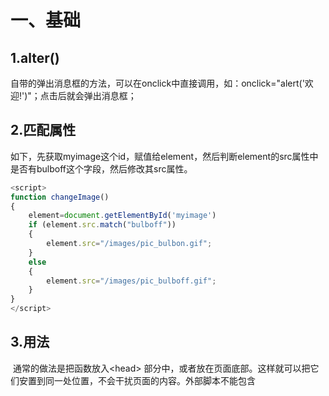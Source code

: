 # 一、基础

## 1.alter()	

自带的弹出消息框的方法，可以在onclick中直接调用，如：onclick="alert('欢迎!')"；点击后就会弹出消息框；

## 2.匹配属性

​	如下，先获取myimage这个id，赋值给element，然后判断element的src属性中是否有bulboff这个字段，然后修改其src属性。

```js
<script>
function changeImage()
{
	element=document.getElementById('myimage')
	if (element.src.match("bulboff"))
	{
		element.src="/images/pic_bulbon.gif";
	}
	else
	{
		element.src="/images/pic_bulboff.gif";
	}
}
</script>
```

## 3.用法

​	通常的做法是把函数放入\<head> 部分中，或者放在页面底部。这样就可以把它们安置到同一处位置，不会干扰页面的内容。外部脚本不能包含 <script> 标签。

## 4.输出

JavaScript 可以通过不同的方式来输出数据：

- 使用 **window.alert()** 弹出警告框。

- 使用 **document.write()** 方法将内容写到 HTML 文档中。

  > ```HTML
  > <p>我的第一个段落。</p>
  > <script>
  > document.write(Date());
  > </script>
  > ```

  使用 document.write() 仅仅向文档输出写内容。如果在文档已完成加载后执行 document.write，整个 HTML 页面将被覆盖。

  如下，日期会覆盖之前的内容，因为点击事件是后面在页面加载完再去点击触发的：

  ```html
  <body>
  <h1>我的第一个 Web 页面</h1>
  <p>我的第一个段落。</p>
  <button onclick="myFunction()">点我</button>
  <script>
  function myFunction() {
     	document.write(Date());
  }
  </script>
  </body>
  ```

- 使用 **innerHTML** 写入到 HTML 元素。

  > ```HTML
  > <p id="demo">我的第一个段落</p>
  > <script>
  > document.getElementById("demo").innerHTML = "段落已修改。";
  > </script>
  > ```

  **document.getElementById("demo")** 是使用 id 属性来查找 HTML 元素的 JavaScript 代码 。

  **innerHTML = "段落已修改。"** 是用于修改元素的 HTML 内容(innerHTML)的 JavaScript 代码。

- 使用 **console.log()** 写入到浏览器的控制台。

## 5.语法

JavaScript 使用 Unicode 字符集。Unicode 覆盖了所有的字符，包含标点等字符。

## 6.数据类型

- JavaScript 拥有动态类型

  JavaScript 拥有动态类型。这意味着相同的变量可用作不同的类型：

  > 实例
  >
  > var x;               // x 为 undefined
  > var x = 5;           // 现在 x 为数字
  > var x = "John";      // 现在 x 为字符串

- 字符串

  字符串是存储字符（比如 "Bill Gates"）的变量。字符串可以是引号中的任意文本。您可以使用单引号或双引号。

- JavaScript 只有一种数字类型。数字可以带小数点，也可以不带；极大或极小的数字可以通过科学（指数）计数法来书写。

- 数组

  > var cars=new Array();
  > cars[0]="Saab";
  > cars[1]="Volvo";
  > cars[2]="BMW";
  >
  > 或：var cars=new Array("Saab","Volvo","BMW");
  >
  > 或：var cars=["Saab","Volvo","BMW"];

- 对象

  对象由花括号分隔。在括号内部，对象的属性以名称和值对的形式 (name : value) 来定义。属性由逗号分隔：

  var person={firstname:"John", lastname:"Doe", id:5566};

  - 对象属性有两种寻址方式：

    > name=person.lastname;
    > name=person["lastname"];

- 声明变量类型

  当您声明新变量时，可以使用关键词 "new" 来声明其类型：

  > var carname=new String;
  > var x=      new Number;
  > var y=      new Boolean;
  > var cars=   new Array;
  > var person= new Object;

- 数据类型

> 在 JavaScript 中有 5 种不同的数据类型：
>
> - string
> - number
> - boolean
> - object
> - function
>
> 3 种对象类型：
>
> - Object
> - Date
> - Array
>
> 2 个不包含任何值的数据类型：
>
> - null
> - undefined

- **constructor** 属性返回所有 JavaScript 变量的构造函数。返回String()等类型的构造函数
- 类型转换
  - 全局方法 **String()** 可以将数字转换为字符串；该方法可用于任何类型的数字，字母，变量，表达式；Number 方法 **toString()** 也是有同样的效果。String()还可以将布尔类型的转换为字符串

## 7.函数

​	可以用return返回值，当执行完return时，函数会停止执行，也可以当初使用return去结束函数；可以用变量去接收返回的值。

- 局部变量

  > 在 JavaScript 函数内部声明的变量（使用 var）是*局部*变量，所以只能在函数内部访问它。（该变量的作用域是局部的），可以在不同的函数中使用名称相同的局部变量，因为只有声明过该变量的函数才能识别出该变量。只要函数运行完毕，本地变量就会被删除。

  在函数外声明的变量是*全局*变量，网页上的所有脚本和函数都能访问它。

- 变量生存期

  > JavaScript 变量的生命期从它们被声明的时间开始；局部变量会在函数运行以后被删除；全局变量会在页面关闭后被删除。

- 未声明的变量

  如果把值赋给尚未声明的变量，该变量将被自动作为 window 的一个属性。

  如：var1="Volvo";   可以用 console.log(window.var1); 打印，可以用delete var1删除。

## 8.常见的HTML事件

| 事件        | 描述                         |
| ----------- | ---------------------------- |
| onchange    | HTML 元素改变                |
| onclick     | 用户点击 HTML 元素           |
| onmouseover | 用户在一个HTML元素上移动鼠标 |
| onmouseout  | 用户从一个HTML元素上移开鼠标 |
| onkeydown   | 用户按下键盘按键             |
| onload      | 浏览器已完成页面的加载       |

## 9.字符串

​	可以用单引号或者双引号表示字符串，可以使用索引位置来访问字符串中的每个字符。

常见的转义字符：

| 代码 | 输出        |
| ---- | ----------- |
| \'   | 单引号      |
| \"   | 双引号      |
| \\   | 反斜杠      |
| \n   | 换行        |
| \r   | 回车        |
| \t   | tab(制表符) |
| \b   | 退格符      |
| \f   | 换页符      |

通常， JavaScript 字符串是原始值，可以使用字符创建： **var firstName = "John"**

但我们也可以使用 new 关键字将字符串定义为一个对象： **var firstName = new String("John")**

```js
var x = "John";
var y = new String("John");
typeof x // 返回 String
typeof y // 返回 Object
```

> var x = "John";              
> var y = new String("John");
> (x === y) // 结果为 false，因为 x 是字符串，y 是对象
>
> === 为绝对相等，即数据类型与值都必须相等。

原始值字符串，如 "John", 没有属性和方法(因为他们不是对象)。

原始值可以使用 JavaScript 的属性和方法，因为 JavaScript 在执行方法和属性时可以把原始值当作对象。

## 10.break和continue标签

break和continue这两个关键字带或不带标签都可以跳出代码块。

所谓标签引用，即如下，labelname: break labelname

```js
<script>
cars=["BMW","Volvo","Saab","Ford","asfa"];
list:{
	document.write(cars[0] + "<br>"); 
	document.write(cars[1] + "<br>"); 
	document.write(cars[2] + "<br>"); 
	continue list;
	document.write(cars[3] + "<br>"); 
	document.write(cars[4] + "<br>"); 
	document.write(cars[5] + "<br>"); 
}
</script>
```

## 11.正则表达式

语法：/正则表达式主体/修饰符(可选)

| 修饰符 | 描述                                                     |
| ------ | -------------------------------------------------------- |
| i      | 执行对大小写不敏感的匹配。                               |
| g      | 执行全局匹配（查找所有匹配而非在找到第一个匹配后停止）。 |
| m      | 执行多行匹配。                                           |

在 JavaScript 中，正则表达式通常用于两个字符串方法 : search() 和 replace()。

**search() 方法** 用于检索字符串中指定的子字符串，或检索与正则表达式相匹配的子字符串，并返回子串的起始位置。

**replace() 方法** 用于在字符串中用一些字符替换另一些字符，或替换一个与正则表达式匹配的子串。

```js
var str = "Visit Runoob!"; 
var n = str.search(/Runoob/i);
//返回：6
var str = document.getElementById("demo").innerHTML; 
var txt = str.replace(/microsoft/i,"Runoob");
// 等同于var txt = str.replace("Microsoft","Runoob");
// 返回：Visit Runoob!
```

### 正则表达式模式

方括号用于查找某个范围内的字符：

| 表达式 | 描述                       |
| ------ | -------------------------- |
| [abc]  | 查找方括号之间的任何字符。 |
| [0-9]  | 查找任何从 0 至 9 的数字。 |
| (x\|y) | 查找任何以 \| 分隔的选项。 |

元字符是拥有特殊含义的字符：

| 元字符 | 描述                                        |
| ------ | ------------------------------------------- |
| \d     | 查找数字。                                  |
| \s     | 查找空白字符。                              |
| \b     | 匹配单词边界。                              |
| \uxxxx | 查找以十六进制数 xxxx 规定的 Unicode 字符。 |

量词:

| 量词 | 描述                                  |
| ---- | ------------------------------------- |
| n+   | 匹配任何包含至少一个 *n* 的字符串。   |
| n*   | 匹配任何包含零个或多个 *n* 的字符串。 |
| n?   | 匹配任何包含零个或一个 *n* 的字符串。 |

**在 JavaScript 中，RegExp 对象是一个预定义了属性和方法的正则表达式对象。**

## 12.表单

### HTML约束验证

HTML5 新增了 HTML 表单的验证方式：约束验证（constraint validation）。

约束验证是表单被提交时浏览器用来实现验证的一种算法。

HTML 约束验证基于：

- **HTML 输入属性**
- **CSS 伪类选择器**
- **DOM 属性和方法**

#### 约束验证 HTML 输入属性

| 属性     | 描述                     |
| -------- | ------------------------ |
| disabled | 规定输入的元素不可用     |
| max      | 规定输入元素的最大值     |
| min      | 规定输入元素的最小值     |
| pattern  | 规定输入元素值的模式     |
| required | 规定输入元素字段是必需的 |
| type     | 规定输入元素的类型       |

完整列表，请查看 [HTML 输入属性](https://www.runoob.com/html/html5-form-attributes.html)。

#### 约束验证 CSS 伪类选择器

| 选择器    | 描述                                    |
| --------- | --------------------------------------- |
| :disabled | 选取属性为 "disabled" 属性的 input 元素 |
| :invalid  | 选取无效的 input 元素                   |
| :optional | 选择没有"required"属性的 input 元素     |
| :required | 选择有"required"属性的 input 元素       |
| :valid    | 选取有效值的 input 元素                 |

完整列表，请查看 [CSS 伪类](https://www.runoob.com/css/css-pseudo-classes.html)。

### JavaScript 表单验证

​	==JavaScript 可用来在数据被送往服务器前对 HTML 表单中的这些输入数据进行验证。==

> 表单数据经常需要使用 JavaScript 来验证其正确性：
>
> - 验证表单数据是否为空？
> - 验证输入是否是一个正确的email地址？
> - 验证日期是否输入正确？
> - 验证表单输入内容是否为数字型？

下面的函数用来检查用户是否已填写表单中的必填（或必选）项目。假如必填或必选项为空，那么警告框会弹出，并且函数的返回值为 false，否则函数的返回值则为 true（意味着数据没有问题）：

```HTML
<script>
function validateForm(){
    // 获取myForm标签中的fname属性
var x=document.forms["myForm"]["fname"].value;
if (x==null || x==""){
  alert("姓必须填写");
  return false;
  }
}
</script>
</head>
<body>
	
<form name="myForm" action="demo-form.php" onsubmit="return validateForm()" method="post">
姓: <input type="text" name="fname">
<input type="submit" value="提交">
</form>
```

### E-mail 验证

下面的函数检查输入的数据是否符合电子邮件地址的基本语法。

意思就是说，输入的数据必须包含 @ 符号和点号(.)。同时，@ 不可以是邮件地址的首字符，并且 @ 之后需有至少一个点号：

```HTML
<script>
function validateForm(){
    // 获取myForm这个标签的email的value
	var x=document.forms["myForm"]["email"].value;
	var atpos=x.indexOf("@");
	var dotpos=x.lastIndexOf(".");
	if (atpos<1 || dotpos<atpos+2 || dotpos+2>=x.length){
		alert("不是一个有效的 e-mail 地址");
  		return false;
	}
}
</script>
</head>
<body>
	
<form name="myForm" action="demo-form.php" onsubmit="return validateForm();" method="post">
Email: <input type="text" name="email">
<input type="submit" value="提交">
</form>
```

### JavaScript 验证 API

#### 约束验证 DOM 方法

| Property            | Description                                                  |
| ------------------- | ------------------------------------------------------------ |
| checkValidity()     | 如果 input 元素中的数据是合法的返回 true，否则返回 false。   |
| setCustomValidity() | 设置 input 元素的 validationMessage 属性，用于自定义错误提示信息的方法。使用 setCustomValidity 设置了自定义提示后，validity.customError 就会变成true，则 checkValidity 总是会返回false。如果要重新判断需要取消自定义提示，方式如下：`setCustomValidity('')  ，setCustomValidity(null)，  setCustomValidity(undefined)` |

```HTML
<body>
<p>输入数字并点击验证按钮:</p>
<input id="id1" type="number" min="100" max="300" required>
<button onclick="myFunction()">验证</button>
<p>如果输入的数字小于 100 或大于300，会提示错误信息。</p>
<p id="demo"></p>
<script>
function myFunction() {
    // 获取"id1"这个对象
    var inpObj = document.getElementById("id1");
    if (inpObj.checkValidity() == false) {
        document.getElementById("demo").innerHTML = inpObj.validationMessage;
    } else {
        document.getElementById("demo").innerHTML = "输入正确";
    }
}
</script>
</body>
```

### 约束验证 DOM 属性

| 属性              | 描述                                  |
| ----------------- | ------------------------------------- |
| validity          | 布尔属性值，返回 input 输入值是否合法 |
| validationMessage | 浏览器错误提示信息                    |
| willValidate      | 指定 input 是否需要验证               |

------

### Validity 属性

input 元素的 **validity 属性**包含一系列关于 validity 数据属性:

| 属性            | 描述                                                       |
| --------------- | ---------------------------------------------------------- |
| customError     | 设置为 true, 如果设置了自定义的 validity 信息。            |
| patternMismatch | 设置为 true, 如果元素的值不匹配它的模式属性。              |
| rangeOverflow   | 设置为 true, 如果元素的值大于设置的最大值。                |
| rangeUnderflow  | 设置为 true, 如果元素的值小于它的最小值。                  |
| stepMismatch    | 设置为 true, 如果元素的值不是按照规定的 step 属性设置。    |
| tooLong         | 设置为 true, 如果元素的值超过了 maxLength 属性设置的长度。 |
| typeMismatch    | 设置为 true, 如果元素的值不是预期相匹配的类型。            |
| valueMissing    | 设置为 true，如果元素 (required 属性) 没有值。             |
| valid           | 设置为 true，如果元素的值是合法的。                        |

```HTML
<p>输入数字并点击验证按钮:</p>
<input id="id1" type="number" max="100">
<button onclick="myFunction()">验证</button>
<p>如果输入的数字大于 100 ( input 的 max 属性), 会显示错误信息。</p>
<p id="demo"></p>
<script>
function myFunction() {
    var txt = "";
    if (document.getElementById("id1").validity.rangeOverflow) {
        txt = "输入的值太大了";
    } else {
        txt = "输入正确";
    }
    document.getElementById("demo").innerHTML = txt;
}
</script>
```

## 13.this关键字

面向对象语言中 this 表示当前对象的一个引用。

但在 JavaScript 中 this 不是固定不变的，它会随着执行环境的改变而改变。

- ==在方法中，this 表示该方法所属的对象==。

- 在函数中，this 表示全局对象。

- 在函数中，在严格模式下，this 是未定义的(undefined)。

- 在事件中，this 表示接收事件的元素。

  > ```
  > <h2>JavaScript <b>this</b> 关键字</h2>
  > //修改button的样式，点击后button会消失
  > <button onclick="this.style.display='none'">点我后我就消失了</button>
  > ```

- 类似 call() 和 apply() 方法可以将 this 引用到任何对象。

- 单独使用 this，则它指向全局(Global)对象。在浏览器中，window 就是该全局对象为 [**object Window**]。

```HTML
<h2>JavaScript <b>this</b> 关键字</h2>
<p>实例中，<b>this</b> 指向了 window 对象:</p>
<p id="demo"></p>
<script>
var x = this;
document.getElementById("demo").innerHTML = x;
</script>
//会输出
JavaScript this 关键字
实例中，this 指向了 window 对象:
[object Window]
```

- 显式函数绑定

  在 JavaScript 中函数也是对象，对象则有方法，apply 和 call 就是函数对象的方法。这两个方法异常强大，他们允许切换函数执行的上下文环境（context），即 this 绑定的对象。

  在下面实例中，==当我们使用 person2 作为参数来调用 person1.fullName 方法时, **this** 将指向 person2, 即便它是 person1 的方法==：

  ```HTML
  <h2>JavaScript this 关键字</h2>
  <p>实例中 <strong>this</strong> 指向了 person2，即便它是 person1 的方法:</p>
  <p id="demo"></p>
  <script>
  var person1 = {
    fullName: function() {
      return this.firstName + " " + this.lastName;
    }
  }
  var person2 = {
    firstName:"John",
    lastName: "Doe",
  }
  var x = person1.fullName.call(person2); 
  document.getElementById("demo").innerHTML = x; 
  </script>
  ```

## 14.let和const

let 声明的变量只在 let 命令所在的代码块内有效。

const 声明一个只读的常量，一旦声明，常量的值就不能改变。

使用 var 关键字声明的变量不具备块级作用域的特性，它在 {} 外依然能被访问到。

在 ES6 之前，是没有块级作用域的概念的，ES6 可以使用 let 关键字来实现块级作用域。

==let 声明的变量只在 let 命令所在的代码块 **{}** 内有效，在 **{}** 之外不能访问。==

```js
var x = 10;
// 这里输出 x 为 10
{ 
    let x = 2;
    // 这里输出 x 为 2
}
// 这里输出 x 为 10
```

在 JavaScript 中, 全局作用域是针对 JavaScript 环境。在 HTML 中, 全局作用域是针对 window 对象。

使用 **var** 关键字声明的全局作用域变量属于 window 对象，使用 **let** 关键字声明的全局作用域变量不属于 window 对象。

==const 用于声明一个或多个常量，声明时必须进行初始化，且初始化后值不可再修改。==

const定义常量与使用let 定义的变量相似：

- 二者都是块级作用域
- 都不能和它所在作用域内的其他变量或函数拥有相同的名称

两者还有以下两点区别：

- `const`声明的常量必须初始化，而`let`声明的变量不用
- const 定义常量的值不能通过再赋值修改，也不能再次声明。而 let 定义的变量值可以修改。

**const 的本质: const 定义的变量并非常量，并非不可变，它定义了一个常量引用一个值。使用 const 定义的对象或者数组，其实是可变的。**

## 15.JSON

JSON 是用于存储和传输数据的格式，它通常用于服务端向网页传递数据 。

> ==JSON 使用 JavaScript 语法，但是 JSON 格式仅仅是一个文本。文本可以被任何编程语言读取及作为数据格式传递。==

### 语法规则

- 数据为 键/值 对。
- 数据由逗号分隔。
- 大括号保存对象
- 方括号保存数组

### JSON 对象保存在大括号内。

就像在 JavaScript 中, 对象可以保存多个 键/值 对：

{"name":"Runoob", "url":"www.runoob.com"}

### JSON 数组保存在中括号内。

就像在 JavaScript 中, 数组可以包含对象：

"sites":[     {"name":"Runoob", "url":"www.runoob.com"},      {"name":"Google", "url":"www.google.com"},     {"name":"Taobao", "url":"www.taobao.com"} ]

```HTML
<h2>为 JSON 字符串创建对象</h2>
<p id="demo"></p>
<script>
var text = '{ "sites" : [' +
	'{ "name":"Runoob" , "url":"www.runoob.com" },' +
	'{ "name":"Google" , "url":"www.google.com" },' +
	'{ "name":"Taobao" , "url":"www.taobao.com" } ]}';
	
obj = JSON.parse(text);	// 转换为JS对象
document.getElementById("demo").innerHTML = obj.sites[2].name + " " + obj.sites[1].url;
</script>
```

| 函数                                                         | 描述                                           |
| ------------------------------------------------------------ | ---------------------------------------------- |
| [JSON.parse()](https://www.runoob.com/js/javascript-json-parse.html) | 用于将一个 JSON 字符串转换为 JavaScript 对象。 |
| [JSON.stringify()](https://www.runoob.com/js/javascript-json-stringify.html) | 用于将 JavaScript 值转换为 JSON 字符串。       |

## 16.void

**href="#"与href="javascript:void(0)"的区别**

**#** 包含了一个位置信息，默认的锚是**#top** 也就是网页的上端；而javascript:void(0), 仅仅表示一个死链接。

在页面很长的时候会使用 **#** 来定位页面的具体位置，格式为：**# + id**。

如果你要定义一个死链接请使用 javascript:void(0) 。

# 二、HTML DOM

当网页被加载时，浏览器会创建页面的文档对象模型（Document Object Model）。

**HTML DOM** 模型被构造为**对象**的树：

![DOM HTML tree](/Users/jack/Desktop/md/images/pic_htmltree.gif)

通过可编程的对象模型，JavaScript 获得了足够的能力来创建动态的 HTML。

- JavaScript 能够改变页面中的所有 HTML 元素
- JavaScript 能够改变页面中的所有 HTML 属性
- JavaScript 能够改变页面中的所有 CSS 样式
- JavaScript 能够对页面中的所有事件做出反应

## 查找 HTML 元素

有三种查找HTML元素的方法：

- 通过 id 找到 HTML 元素
- 通过标签名找到 HTML 元素
- 通过类名找到 HTML 元素

### 通过 id 查找 HTML 元素

在 DOM 中查找 HTML 元素的最简单的方法，是通过使用元素的 id。

本例查找 id="intro" 元素：var x=document.getElementById("intro");

> 如果找到该元素，则该方法将以对象（在 x 中）的形式返回该元素。如果未找到该元素，则 x 将包含 null。

### 通过标签名查找 HTML 元素

本例查找 id="main" 的元素，然后查找 id="main" 元素中的所有\<p> 元素：

> var x=document.getElementById("main");
> var y=x.getElementsByTagName("p");

### 通过类名找到 HTML 元素

本例通过 **getElementsByClassName** 函数来查找 class="intro" 的元素：

var x=document.getElementsByClassName("intro");

## 改变HTML

### 改变HTML标签的内容：

document.getElementById(*id*Name).innerHTML=*新的 HTML*

### 改变HTML属性：

document.getElementById(*id*).*attribute=新属性值*

> 比如改变图片的属性：
>
> ```HTML
> <img id="image" src="smiley.gif">
> <script>
> document.getElementById("image").src="landscape.jpg";
> </script>
> ```

## 改变CSS

### 改变HTML样式：

document.getElementById(*id*).style.*property*=*新样式*

如下面改变p标签的颜色，字体和大小

```HTML
<body>
<p id="p1">Hello World!</p>
<p id="p2">Hello World!</p>
<script>
document.getElementById("p2").style.color="blue";
document.getElementById("p2").style.fontFamily="Arial";
document.getElementById("p2").style.fontSize="larger";
</script>
<p>以上段落通过脚本修改。</p>
</body>
```

## HTML DOM事件

在事件发生时执行 JavaScript，比如当用户在 HTML 元素上点击时。如需在用户点击某个元素时执行代码，请向一个 HTML 事件属性添加 JavaScript 代码：

onclick=*JavaScript*

HTML 事件的例子：

- 当用户点击鼠标时
- 当网页已加载时
- 当图像已加载时
- 当鼠标移动到元素上时
- 当输入字段被改变时
- 当提交 HTML 表单时
- 当用户触发按键时

如：\<h1 onclick="this.innerHTML='Ooops!'">点击文本!\</h1>     点击时文本会变成Ooops

## 各种事件

- **onload 和 onunload 事件，它们会在用户进入或离开==页面==时被触发。**

> onload 事件可用于检测访问者的浏览器类型和浏览器版本，并基于这些信息来加载网页的正确版本。

- onload 和 onunload 事件可用于处理 cookie。
- onchange 事件，常结合对输入字段的验证来使用。
- onmouseover 和 onmouseout 事件可用于在用户的鼠标移至 HTML 元素上方或移出元素时触发函数。
- **onmousedown, onmouseup 以及 onclick 构成了鼠标点击事件的所有部分。**首先当点击鼠标按钮时，会触发 onmousedown 事件，当释放鼠标按钮时，会触发 onmouseup 事件，最后，当完成鼠标点击时，会触发 onclick 事件。

### addEventListener() 方法

addEventListener() 方法用于向指定元素添加事件句柄，它添加的事件句柄不会覆盖已存在的事件句柄。

可以向一个元素添加多个事件句柄，也可以向同个元素添加多个同类型的事件句柄，如：两个 "click" 事件。

可以向任何 DOM 对象添加事件监听，不仅仅是 HTML 元素。如： window 对象。

addEventListener() 方法可以更简单的控制事件（冒泡与捕获）。

当你使用 addEventListener() 方法时, JavaScript 从 HTML 标记中分离开来，可读性更强， 在没有控制HTML标记时也可以添加事件监听。

可以使用 removeEventListener() 方法来移除事件的监听。

> 如在用户点击按钮时触发监听事件：
>
> document.getElementById("myBtn").addEventListener("click", displayDate);

#### 语法

==*element*.addEventListener(*event, function, useCapture*);==

> 第一个参数是事件的类型 (如 "click" 或 "mousedown").
>
> 第二个参数是事件触发后调用的函数。
>
> 第三个参数是个布尔值用于描述事件是冒泡还是捕获。该参数是可选的。
>
> **注意:不要使用 "on" 前缀。 例如，使用 "click" ,而不是使用 "onclick"。**

#### 向原元素添加事件句柄

可以引用外部函数名

```js
element.addEventListener("click", myFunction);
function myFunction() {
    alert ("Hello World!");
}
```

#### 向同一个元素中添加多个事件句柄

addEventListener() 方法允许向同一个元素添加多个事件，且不会覆盖已存在的事件：

```js
element.addEventListener("mouseover", myFunction);
element.addEventListener("click", mySecondFunction);
element.addEventListener("mouseout", myThirdFunction);
```

#### 向 Window 对象添加事件句柄

​	addEventListener() 方法允许你在 HTML DOM 对象添加事件监听， HTML DOM 对象如： HTML 元素, HTML 文档, window 对象。或者其他支出的事件对象如: xmlHttpRequest 对象。

```JS
//当用户重置窗口大小时添加事件监听：
window.addEventListener("resize", function(){
    document.getElementById("demo").innerHTML = sometext;
});
```

#### 传递参数

当传递参数值时，使用"匿名函数"调用带参数的函数：

```HTML
<button id="myBtn">点我</button>
<p id="demo"></p>
<script>
var p1 = 5;
var p2 = 7;
    //不能直接引用myFunction(p1, p2)
document.getElementById("myBtn").addEventListener("click", function() {
    myFunction(p1, p2);
});
function myFunction(a, b) {
    var result = a * b;
    document.getElementById("demo").innerHTML = result;
}
</script>
```

#### 冒泡与捕获

==事件传递有两种方式：冒泡与捕获。==

事件传递定义了元素事件触发的顺序。 如果你将\<p> 元素插入到 \<div> 元素中，用户点击 \<p> 元素, 哪个元素的 "click" 事件先被触发呢？

在 *冒泡* 中，内部元素的事件会先被触发，然后再触发外部元素，即： \<p> 元素的点击事件先触发，然后会触发 \<div> 元素的点击事件。

在 *捕获* 中，外部元素的事件会先被触发，然后才会触发内部元素的事件，即： \<div> 元素的点击事件先触发 ，然后再触发 \<p> 元素的点击事件。

addEventListener() 方法可以指定 "useCapture" 参数来设置传递类型：

```JS
addEventListener(event, function, useCapture);
```

默认值为 false, 即冒泡传递，当值为 true 时, 事件使用捕获传递。

#### removeEventListener() 方法

> removeEventListener() 方法移除由 addEventListener() 方法添加的事件句柄:
>
> *element*.removeEventListener("mousemove", myFunction);

#### 创建新的 HTML 元素 (节点) - appendChild()

要创建新的 HTML 元素 (节点)需要先创建一个元素，然后在已存在的元素中添加它。

```js
<script>
var para = document.createElement("p");		// 创建 <p> 元素	
var node = document.createTextNode("这是一个新的段落。");	//为 <p> 元素添加文本节点
para.appendChild(node);		// 将文本节点添加到 <p> 元素中,在一个已存在的元素中添加 p 元素。
 
var element = document.getElementById("div1");	//查找已存在的元素
element.appendChild(para);	//添加到已存在的元素中
</script>
```

#### 创建新的 HTML 元素 (节点) - insertBefore()

将新元素添加到开始位置，可以使用 **insertBefore()** 方法:

#### 移除已存在的元素

要移除一个元素，你需要知道该元素的父元素,removeChild()方法

#### 替换 HTML 元素 - replaceChild()

### DOM集合

getElementsByTagName() 方法返回 [HTMLCollection](https://www.runoob.com/jsref/dom-htmlcollection.html) 对象。

```js
//获取文档所有的 <p> 元素：
var x = document.getElementsByTagName("p");
//集合中的元素可以通过索引(以 0 为起始位置)来访问,访问第二个 <p> 元素:
y = x[1];
//HTMLCollection 对象的 length 属性定义了集合中元素的数量，如：x.length表示<p> 元素的数量
```

修改所有\<p>元素的背景颜色：

```js
var myCollection = document.getElementsByTagName("p");
var i;
for (i = 0; i < myCollection.length; i++) {
    myCollection[i].style.backgroundColor = "red";
}
```

# 二、高级

## JavaScript 对象

JavaScript 提供多个内建对象，比如 String、Date、Array 等等。 对象只是带有属性和方法的特殊数据类型。

- 布尔型可以是一个对象。
- 数字型可以是一个对象。
- 字符串也可以是一个对象
- 日期是一个对象
- 数学和正则表达式也是对象
- 数组是一个对象
- 甚至函数也可以是对象

==对象只是一种特殊的数据。对象拥有**属性**和**方法**==。

### 创建 JavaScript 对象

通过 JavaScript，您能够定义并创建自己的对象。创建新对象有两种不同的方法：

- 定义并创建对象的实例

  ```
  person=new Object();
  person.firstname="John";
  person.lastname="Doe";
  person.age=50;
  person.eyecolor="blue";
  ```

- 使用函数来定义对象，然后创建新的对象实例

  ```js
  function person(firstname,lastname,age,eyecolor)
  {
      this.firstname=firstname;
      this.lastname=lastname;
      this.age=age;
      this.eyecolor=eyecolor;
  }
  ```

### prototype（原型对象）

所有的 JavaScript 对象都会从一个 prototype（原型对象）中继承属性和方法。

#### prototype 继承

所有的 JavaScript 对象都会从一个 prototype（原型对象）中继承属性和方法：

- `Date` 对象从 `Date.prototype` 继承。
- `Array` 对象从 `Array.prototype` 继承。
- `Person` 对象从 `Person.prototype` 继承。

所有 JavaScript 中的对象都是位于原型链顶端的 Object 的实例。

JavaScript 对象有一个指向一个原型对象的链。当试图访问一个对象的属性时，它不仅仅在该对象上搜寻，还会搜寻该对象的原型，以及该对象的原型的原型，依次层层向上搜索，直到找到一个名字匹配的属性或到达原型链的末尾。

`Date` 对象, `Array` 对象, 以及 `Person` 对象从 `Object.prototype` 继承。

#### 添加属性和方法

在所有已经存在的对象添加新的属性或方法，可以通过prototype实现。

使用 prototype 属性就可以给对象的构造函数添加新的属性：

```js
function Person(first, last, age, eyecolor) {
  this.firstName = first;
  this.lastName = last;
  this.age = age;
  this.eyeColor = eyecolor;
}
Person.prototype.nationality = "English";
//添加方法
Person.prototype.name = function() {
  return this.firstName + " " + this.lastName;
};
```

### Number 对象

JavaScript 只有一种数字类型，可以使用也可以不使用小数点来书写数字，极大或极小的数字可通过科学（指数）计数法来写。

**所有 JavaScript 数字均为 64 位。**

#### NaN - 非数字值

NaN 属性是代表非数字值的特殊值。该属性用于指示某个值不是数字。可以把 Number 对象设置为该值，来指示其不是数字值。可以使用 isNaN() 全局函数来判断一个值是否是 NaN 值。

### 字符串（String） 对象

字符串的属性和方法与Java中的大多数一样，一个字符串可以使用单引号或双引号。

- **match()**函数用来查找字符串中特定的字符，并且如果找到的话，则返回这个字符。

- **replace()** 方法在字符串中用某些字符替换另一些字符。

- 字符串大小写转换使用函数 **toUpperCase()** / **toLowerCase()。**

- 字符串使用**split()**函数转为数组:

  ```js
  <script>
  function myFunction(){
  	var str="a,b,c,d,e,f";
  	var n=str.split(",");
  	document.getElementById("demo").innerHTML=n[0];
  }
  </script>
  ```

- 特殊字符

  | 代码 | 输出   |
  | ---- | ------ |
  | \'   | 单引号 |
  | \"   | 双引号 |
  | \\   | 斜杆   |
  | \n   | 换行   |
  | \r   | 回车   |
  | \t   | tab    |
  | \b   | 空格   |
  | \f   | 换页   |

### Date（日期） 对象

#### 在线实例

```js
// 显示当前日期
<script>
var d=new Date();
document.write(d);
</script>
//使用 getFullYear() 获取年份。
<script>
function myFunction(){
	var d = new Date();
	var x = document.getElementById("demo");
	x.innerHTML=d.getFullYear();
    d.getTime();	//getTime() 返回从 1970 年 1 月 1 日至今的毫秒数。
    x.innerHTML=d.toUTCString();	//使用 toUTCString() 将当日的日期（根据 UTC）转换为字符串。
}
</script>
```

使用 getDay() 和数组来显示星期，而不仅仅是数字。

```js
<script>
function myFunction(){
	var d = new Date();
	var weekday=new Array(7);
	weekday[0]="周日";
	weekday[1]="周一";
	weekday[2]="周二";
	weekday[3]="周三";
	weekday[4]="周四";
	weekday[5]="周五";
	weekday[6]="周六";
	var x = document.getElementById("demo");
	x.innerHTML=weekday[d.getDay()];
}
</script>
```

在网页上显示一个钟表。

```html
<!DOCTYPE html>
<html>
<head>
<meta charset="utf-8">
<title>菜鸟教程(runoob.com)</title>
<script>
function startTime(){
	var today=new Date();
	var h=today.getHours();
	var m=today.getMinutes();
	var s=today.getSeconds();// 在小于10的数字前加一个‘0’
	m=checkTime(m);
	s=checkTime(s);
	document.getElementById('txt').innerHTML=h+":"+m+":"+s;
	t=setTimeout(function(){startTime()},500);
}
function checkTime(i){
	if (i<10){
		i="0" + i;
	}
	return i;
}
</script>
</head>
<body onload="startTime()">
```

### Array（数组） 对象

#### 在线实例

```js
//合并两个数组,如下输出：Cecilie,Lone,Emil,Tobias,Linus
<script>
var hege = ["Cecilie", "Lone"];
var stale = ["Emil", "Tobias", "Linus"];
var children = hege.concat(stale);
var family = parents.concat(brothers, children);	// 合并三个数组，其中brothers,children和parents都是数组
document.write(children);
</script>
```

##### 用数组元素组成字符串

```js
<script>
function myFunction(){
	var fruits = ["Banana", "Orange", "Apple", "Mango"];
    fruits.toString();	// 将数组转换为字符串
    fruits.pop();	// 删除最后一个元素
    fruits.shift();	// 删除第一个元素
    var citrus = fruits.slice(1,3);		// 截取数组下标 1 到 2 的元素，从一个数组中选择元素
    fruits.push("Kiwi")		// 在数组末尾添加新的元素
    fruits.unshift("Lemon","Pineapple");	// 在数组的开头添加新元素
    fruits.splice(2,0,"Lemon","Kiwi");	// 在第二个位置添加两个元素
    fruits.reverse();		//将一个数组中的元素的顺序反转排序
	var x=document.getElementById("demo");
	x.innerHTML=fruits.join();
}
</script>
```

##### 数组排序

```js
// 按字母升序排序
<script>
function myFunction(){
	var fruits = ["Banana", "Orange", "Apple", "Mango"];
	fruits.sort();
	var x=document.getElementById("demo");
	x.innerHTML=fruits;
}
</script>
// 按数字升/降序排序
<script>
function myFunction(){
	var points = [40,100,1,5,25,10];
	points.sort(function(a,b){return a-b});		// 升序
    points.sort(function(a,b){return b-a});		// 降序	
	var x=document.getElementById("demo");
	x.innerHTML=points;
}
</script>
```

### RegExp 对象

#### 语法

> var patt=new RegExp(pattern,modifiers);  或
>
> var patt=/pattern/modifiers;
>
> 如：var patt1 = /runoob/i;

- 模式描述了一个表达式模型。
- 修饰符(modifiers)描述了检索是否是全局，区分大小写等。

> **注意：**当使用构造函数创造正则对象时，需要常规的字符转义规则（在前面加反斜杠 \）。比如，以下是等价的：
>
> ```
> var re = new RegExp("\\w+");
> var re = /\w+/;
> ```

exec() 方法检索字符串中的指定值。返回值是被找到的值。如果没有发现匹配，则返回 null。

#### 修饰符

修饰符用于执行区分大小写和全局匹配:

| 修饰符                                             | 描述                                                     |
| -------------------------------------------------- | -------------------------------------------------------- |
| [i](https://www.runoob.com/js/jsref-regexp-i.html) | 执行对大小写不敏感的匹配。                               |
| [g](https://www.runoob.com/js/jsref-regexp-g.html) | 执行全局匹配（查找所有匹配而非在找到第一个匹配后停止）。 |
| m                                                  | 执行多行匹配。                                           |

#### 方括号

方括号用于查找某个范围内的字符：

| 表达式                                                       | 描述                               |
| ------------------------------------------------------------ | ---------------------------------- |
| [[abc\]](https://www.runoob.com/jsref/jsref-regexp-charset.html) | 查找方括号之间的任何字符。         |
| [[^abc\]](https://www.runoob.com/jsref/jsref-regexp-charset-not.html) | 查找任何不在方括号之间的字符。     |
| [0-9]                                                        | 查找任何从 0 至 9 的数字。         |
| [a-z]                                                        | 查找任何从小写 a 到小写 z 的字符。 |
| [A-Z]                                                        | 查找任何从大写 A 到大写 Z 的字符。 |
| [A-z]                                                        | 查找任何从大写 A 到小写 z 的字符。 |
| [adgk]                                                       | 查找给定集合内的任何字符。         |
| [^adgk]                                                      | 查找给定集合外的任何字符。         |
| (red\|blue\|green)                                           | 查找任何指定的选项。               |

#### 元字符

元字符（Metacharacter）是拥有特殊含义的字符：

| 元字符                                                       | 描述                                        |
| ------------------------------------------------------------ | ------------------------------------------- |
| [.](https://www.runoob.com/jsref/jsref-regexp-dot.html)      | 查找单个字符，除了换行和行结束符。          |
| [\w](https://www.runoob.com/jsref/jsref-regexp-wordchar.html) | 查找单词字符。                              |
| [\W](https://www.runoob.com/jsref/jsref-regexp-wordchar-non.html) | 查找非单词字符。                            |
| [\d](https://www.runoob.com/jsref/jsref-regexp-digit.html)   | 查找数字。                                  |
| [\D](https://www.runoob.com/jsref/jsref-regexp-digit-non.html) | 查找非数字字符。                            |
| [\s](https://www.runoob.com/jsref/jsref-regexp-whitespace.html) | 查找空白字符。                              |
| [\S](https://www.runoob.com/jsref/jsref-regexp-whitespace-non.html) | 查找非空白字符。                            |
| [\b](https://www.runoob.com/jsref/jsref-regexp-begin.html)   | 匹配单词边界。                              |
| [\B](https://www.runoob.com/jsref/jsref-regexp-begin-not.html) | 匹配非单词边界。                            |
| \0                                                           | 查找 NULL 字符。                            |
| [\n](https://www.runoob.com/jsref/jsref-regexp-newline.html) | 查找换行符。                                |
| \f                                                           | 查找换页符。                                |
| \r                                                           | 查找回车符。                                |
| \t                                                           | 查找制表符。                                |
| \v                                                           | 查找垂直制表符。                            |
| [\xxx](https://www.runoob.com/jsref/jsref-regexp-octal.html) | 查找以八进制数 xxx 规定的字符。             |
| [\xdd](https://www.runoob.com/jsref/jsref-regexp-hex.html)   | 查找以十六进制数 dd 规定的字符。            |
| [\uxxxx](https://www.runoob.com/jsref/jsref-regexp-unicode-hex.html) | 查找以十六进制数 xxxx 规定的 Unicode 字符。 |

#### 量词

| 量词                                                         | 描述                                                         |
| ------------------------------------------------------------ | ------------------------------------------------------------ |
| [n+](https://www.runoob.com/jsref/jsref-regexp-onemore.html) | 匹配任何包含至少一个 n 的字符串。例如，/a+/ 匹配 "candy" 中的 "a"，"caaaaaaandy" 中所有的 "a"。 |
| [n*](https://www.runoob.com/jsref/jsref-regexp-zeromore.html) | 匹配任何包含零个或多个 n 的字符串。例如，/bo*/ 匹配 "A ghost booooed" 中的 "boooo"，"A bird warbled" 中的 "b"，但是不匹配 "A goat grunted"。 |
| [n?](https://www.runoob.com/jsref/jsref-regexp-zeroone.html) | 匹配任何包含零个或一个 n 的字符串。例如，/e?le?/ 匹配 "angel" 中的 "el"，"angle" 中的 "le"。 |
| [n{X}](https://www.runoob.com/jsref/jsref-regexp-nx.html)    | 匹配包含 X 个 n 的序列的字符串。例如，/a{2}/ 不匹配 "candy," 中的 "a"，但是匹配 "caandy," 中的两个 "a"，且匹配 "caaandy." 中的前两个 "a"。 |
| [n{X,}](https://www.runoob.com/jsref/jsref-regexp-nxcomma.html) | X 是一个正整数。前面的模式 n 连续出现至少 X 次时匹配。例如，/a{2,}/ 不匹配 "candy" 中的 "a"，但是匹配 "caandy" 和 "caaaaaaandy." 中所有的 "a"。 |
| [n{X,Y}](https://www.runoob.com/jsref/jsref-regexp-nxy.html) | X 和 Y 为正整数。前面的模式 n 连续出现至少 X 次，至多 Y 次时匹配。例如，/a{1,3}/ 不匹配 "cndy"，匹配 "candy," 中的 "a"，"caandy," 中的两个 "a"，匹配 "caaaaaaandy" 中的前面三个 "a"。注意，当匹配 "caaaaaaandy" 时，即使原始字符串拥有更多的 "a"，匹配项也是 "aaa"。 |
| [n$](https://www.runoob.com/jsref/jsref-regexp-ndollar.html) | 匹配任何结尾为 n 的字符串。                                  |
| [^n](https://www.runoob.com/jsref/jsref-regexp-ncaret.html)  | 匹配任何开头为 n 的字符串。                                  |
| [?=n](https://www.runoob.com/jsref/jsref-regexp-nfollow.html) | 匹配任何其后紧接指定字符串 n 的字符串。                      |
| [?!n](https://www.runoob.com/jsref/jsref-regexp-nfollow-not.html) | 匹配任何其后没有紧接指定字符串 n 的字符串。                  |

#### RegExp 对象方法

| 方法                                                         | 描述                                               |
| ------------------------------------------------------------ | -------------------------------------------------- |
| [compile](https://www.runoob.com/jsref/jsref-regexp-compile.html) | 在 1.5 版本中已废弃。 编译正则表达式。             |
| [exec](https://www.runoob.com/jsref/jsref-exec-regexp.html)  | 检索字符串中指定的值。返回找到的值，并确定其位置。 |
| [test](https://www.runoob.com/jsref/jsref-test-regexp.html)  | 检索字符串中指定的值。返回 true 或 false。         |
| [toString](https://www.runoob.com/jsref/jsref-regexp-tostring.html) | 返回正则表达式的字符串。                           |

#### 支持正则表达式的 String 对象的方法

| 方法                                                    | 描述                             | FF   | IE   |
| ------------------------------------------------------- | -------------------------------- | ---- | ---- |
| [search](https://www.runoob.com/js/jsref-search.html)   | 检索与正则表达式相匹配的值。     | 1    | 4    |
| [match](https://www.runoob.com/js/jsref-match.html)     | 找到一个或多个正则表达式的匹配。 | 1    | 4    |
| [replace](https://www.runoob.com/js/jsref-replace.html) | 替换与正则表达式匹配的子串。     | 1    | 4    |
| [split](https://www.runoob.com/js/jsref-split.html)     | 把字符串分割为字符串数组。       | 1    | 4    |

------

#### RegExp 对象属性

| 属性                                                         | 描述                                               |
| ------------------------------------------------------------ | -------------------------------------------------- |
| [constructor](https://www.runoob.com/jsref/jsref-regexp-constructor.html) | 返回一个函数，该函数是一个创建 RegExp 对象的原型。 |
| [global](https://www.runoob.com/jsref/jsref-regexp-global.html) | 判断是否设置了 "g" 修饰符                          |
| [ignoreCase](https://www.runoob.com/jsref/jsref-regexp-ignorecase.html) | 判断是否设置了 "i" 修饰符                          |
| [lastIndex](https://www.runoob.com/jsref/jsref-lastindex-regexp.html) | 用于规定下次匹配的起始位置                         |
| [multiline](https://www.runoob.com/jsref/jsref-multiline-regexp.html) | 判断是否设置了 "m" 修饰符                          |
| [source](https://www.runoob.com/jsref/jsref-source-regexp.html) | 返回正则表达式的匹配模式                           |

## Window - 浏览器对象模型

### Window Location

==window.location 对象用于获得当前页面的地址 (URL)，并把浏览器重定向到新的页面。==

**window.location** 对象在编写时可不使用 window 这个前缀。 

- location.hostname 返回 web 主机的域名
- location.pathname 返回当前页面的路径和文件名
- location.port 返回 web 主机的端口 （80 或 443）
- location.protocol 返回所使用的 web 协议（http:// 或 https://）

### Window History

window.history 对象包含浏览器的历史,在编写时可不使用 window 这个前缀。

- history.back() - 与在浏览器点击后退按钮相同，加载历史列表中的前一个 URL。
- history.forward() - 与在浏览器中点击向前按钮相同，加载历史列表中的下一个 URL。

### 弹窗

可以在 JavaScript 中创建三种消息框：警告框、确认框、提示框。

#### 警告框

警告框经常用于确保用户可以得到某些信息。当警告框出现后，用户需要点击确定按钮才能继续进行操作。

window.alert("*sometext*");

**window.alert()** 方法可以不带上window对象，直接使用**alert()**方法。

#### 确认框

确认框通常用于验证是否接受用户操作。

> 当确认卡弹出时，用户可以点击 "确认" 或者 "取消" 来确定用户操作。
>
> 当你点击 "确认", 确认框返回 true， 如果点击 "取消", 确认框返回 false。

**window.confirm()** 方法可以不带上window对象，直接使用**confirm()**方法。

#### 提示框

提示框经常用于提示用户在进入页面前输入某个值。

> 当提示框出现后，用户需要输入某个值，然后点击确认或取消按钮才能继续操纵。
>
> 如果用户点击确认，那么返回值为输入的值。如果用户点击取消，那么返回值为 null。

window.prompt("*sometext*","*defaultvalue*");

```js
<script>
function myFunction(){
	var x;
	var person=prompt("请输入你的名字","Harry Potter");
	if (person!=null && person!=""){
	    x="你好 " + person + "! 今天感觉如何?";
	    document.getElementById("demo").innerHTML=x;
	}
}
</script>
```

### 计时事件

- setInterval() - 间隔指定的毫秒数不停地执行指定的代码。(多次)
- setTimeout() - 在指定的毫秒数后执行指定代码。(一次)

**注意:** setInterval() 和 setTimeout() 是 HTML DOM Window对象的两个方法。

#### setInterval() 方法

==setInterval() 间隔指定的毫秒数不停地执行指定的代码==

window.setInterval("*javascript function*",*milliseconds*);

**window.setInterval()** 方法可以不使用 window 前缀，直接使用函数 **setInterval()**。

> setInterval() 第一个参数是函数（function）。第二个参数间隔的毫秒数。**注意:** 1000 毫秒是一秒。

```html
<p>在页面显示一个时钟</p>
<p id="demo"></p>
<script>
var myVar=setInterval(function(){myTimer()},1000);
function myTimer(){
	var d=new Date();
	var t=d.toLocaleTimeString();
	document.getElementById("demo").innerHTML=t;
}
</script>
```

##### clearInterval() 方法用于停止 setInterval() 方法执行的函数代码。

window.clearInterval(*intervalVariable*)

**window.clearInterval()** 方法可以不使用window前缀，直接使用函数**clearInterval()**。

> 要使用 clearInterval() 方法, 在创建计时方法时你必须使用全局变量：
>
> myVar=setInterval("*javascript function*",*milliseconds*);

#### setTimeout() 方法

myVar= window.setTimeout("*javascript function*", *milliseconds*);

setTimeout() 方法会返回某个值。在上面的语句中，值被储存在名为 myVar 的变量中。假如你希望取消这个 setTimeout()，你可以使用这个变量名来指定它。

setTimeout() 的第一个参数是含有 JavaScript 语句的字符串。这个语句可能诸如 "alert('5 seconds!')"，或者对函数的调用，诸如 alertMsg。

第二个参数指示从当前起多少毫秒后执行第一个参数。

提示：1000 毫秒等于一秒。

```js
//等待3秒，然后弹出 "Hello":
setTimeout(function(){alert("Hello")},3000);
```

##### clearTimeout() 方法用于停止执行setTimeout()方法的函数代码。

window.clearTimeout(*timeoutVariable*)

> **window.clearTimeout()** 方法可以不使用window 前缀。
>
> 要使用clearTimeout() 方法, 你必须在创建超时方法中（setTimeout）使用全局变量:
>
> myVar=setTimeout("*javascript function*",*milliseconds*);
>
> 如果函数还未被执行，你可以使用 clearTimeout() 方法来停止执行函数代码。

## Cookie

​	Cookie 是一些数据, 用于存储 web 页面的用户信息，存储于你电脑上的文本文件中。当 web 服务器向浏览器发送 web 页面时，在连接关闭后，服务端不会记录用户的信息。

Cookie 的作用就是用于解决 "如何记录客户端的用户信息":

- 当用户访问 web 页面时，他的名字可以记录在 cookie 中。
- 在用户下一次访问该页面时，可以在 cookie 中读取用户访问记录。

Cookie 以名/值对形式存储，如: username=John Doe

当浏览器从服务器上请求 web 页面时， 属于该页面的 cookie 会被添加到该请求中。服务端通过这种方式来获取用户的信息。

### 创建Cookie

可以使用 **document.cookie** 属性来创建 、读取、及删除 cookie。

JavaScript 中，创建 cookie 如下所示：

> document.cookie="username=John Doe";

为 cookie 添加一个过期时间（以 UTC 或 GMT 时间）。默认情况下，cookie 在浏览器关闭时删除：

> document.cookie="username=John Doe; expires=Thu, 18 Dec 2043 12:00:00 GMT";

使用 path 参数告诉浏览器 cookie 的路径。默认情况下，cookie 属于当前页面。

> document.cookie="username=John Doe; expires=Thu, 18 Dec 2043 12:00:00 GMT; path=/";

**读取 cookie：	var x = document.cookie;**

> document.cookie 将以字符串的方式返回所有的 cookie，类型格式： cookie1=value; cookie2=value; cookie3=value;

**修改 cookie 类似于创建 cookie，如下所示：**

> document.cookie="username=John Smith; expires=Thu, 18 Dec 2043 12:00:00 GMT; path=/";
>
> 旧的 cookie 将被覆盖。

删除 cookie 非常简单，只需要设置 expires 参数为以前的时间即可，如下所示，设置为 Thu, 01 Jan 1970 00:00:00 GMT:

> document.cookie = "username=; expires=Thu, 01 Jan 1970 00:00:00 GMT";
>
> 注意，当您删除时不必指定 cookie 的值。

### 实例

创建 cookie 来存储访问者名称。

首先，访问者访问 web 页面, 他将被要求填写自己的名字。该名字会存储在 cookie 中。访问者下一次访问页面时，他会看到一个欢迎的消息。在这个实例中我们会创建 3 个 JavaScript 函数:

1. 设置 cookie 值的函数
2. 获取 cookie 值的函数
3. 检测 cookie 值的函数

```js
<script>
//创建一个函数用于存储访问者的名字，cookie 的名称为 cname，cookie 的值为 cvalue，并设置了 cookie 的过期时间 expires。
//该函数设置了 cookie 名、cookie 值、cookie过期时间。 
function setCookie(cname,cvalue,exdays){
	var d = new Date();
	d.setTime(d.getTime()+(exdays*24*60*60*1000));
	var expires = "expires="+d.toGMTString();
	document.cookie = cname+"="+cvalue+"; "+expires;
}
/*创建一个函数用户返回指定 cookie 的值，cookie 名的参数为 cname。创建一个文本变量用于检索指定 cookie :cname + "="；使用分号来分割 document.cookie 字符串，并将分割后的字符串数组赋值给 ca (ca = document.cookie.split(';'))。
循环 ca 数组 (i=0;i<ca.length;i++)，然后读取数组中的每个值，并去除前后空格 (c=ca[i].trim())。
如果找到 cookie(c.indexOf(name) == 0)，返回 cookie 的值 (c.substring(name.length,c.length)。
如果没有找到 cookie, 返回 ""。
*/
function getCookie(cname){
	var name = cname + "=";
	var ca = document.cookie.split(';');
	for(var i=0; i<ca.length; i++) {
		var c = ca[i].trim();
		if (c.indexOf(name)==0) { return c.substring(name.length,c.length); }
	}
	return "";
}
//创建一个检测 cookie 是否创建的函数。如果设置了 cookie，将显示一个问候信息。如果没有设置 cookie，将会显示一个弹窗用于询问访问者的名字，并调用 setCookie 函数将访问者的名字存储 365 天：
function checkCookie(){
	var user=getCookie("username");
	if (user!=""){
		alert("欢迎 " + user + " 再次访问");
	}
	else {
		user = prompt("请输入你的名字:","");
  		if (user!="" && user!=null){
    		setCookie("username",user,30);
    	}
	}
}
</script>
</head>
<body onload="checkCookie()"></body>
```



参照：菜鸟教程
